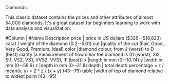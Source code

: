 Diamonds:

This classic dataset contains the prices and other attributes of almost 54,000 diamonds. It's a great dataset for beginners learning to work with data analysis and visualization.


#Column | #Name	Description
price	  |  price in US dollars (\$326--\$18,823)
carat	  | weight of the diamond (0.2--5.01)
cut	    |quality of the cut (Fair, Good, Very Good, Premium, Ideal)
color	  |diamond colour, from J (worst) to D (best)
clarity	|a measurement of how clear the diamond is (I1 (worst), SI2, SI1, VS2, VS1, VVS2, VVS1, IF (best))
x	      |length in mm (0--10.74)
y	      |width in mm (0--58.9)
z	      |depth in mm (0--31.8)
depth   |	total depth percentage = z / mean(x, y) = 2 * z / (x + y) (43--79)
table	  |width of top of diamond relative to widest point (43--95)
